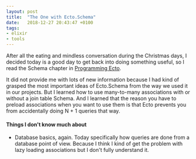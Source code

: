 ```yaml
---
layout: post
title:  "The One with Ecto.Schema"
date:   2018-12-27 20:43:47 +0100
tags: 
- elixir
- tools
---
```


After all the eating and mindless conversation during the Christmas days, I decided today is a good day to get back into doing something useful, so I read the Schema chapter in [Programming Ecto](https://pragprog.com/book/wmecto/programming-ecto).

It did not provide me with lots of new information because I had kind of grasped the most important ideas of Ecto.Schema from the way we used it in our projects. But I learned how to use many-to-many associations with or without a join table Schema. And I learned that the reason you have to preload associations when you want to use them is that Ecto prevents you from accidentally doing N + 1 queries that way.

#### Things I don't know much about
- Database basics, again. Today specifically how queries are done from a database point of view. Because I think I kind of get the problem with lazy loading associations but I don't fully understand it.
